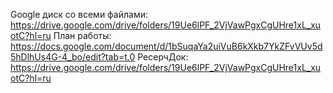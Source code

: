 Google диск со всеми файлами: https://drive.google.com/drive/folders/19Ue6lPF_2VjVawPgxCgUHre1xL_xuotC?hl=ru
План работы: https://docs.google.com/document/d/1bSuqaYa2uiVuB6kXkb7YkZFvVUv5d5hDlhUs4G-4_bo/edit?tab=t.0
РесерчДок: https://drive.google.com/drive/folders/19Ue6lPF_2VjVawPgxCgUHre1xL_xuotC?hl=ru
